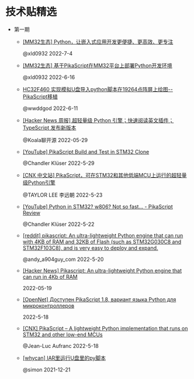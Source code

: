 # 技术贴精选

- 第一期

  - [[MM32生态] Python，让嵌入式应用开发更便捷、更高效、更专注](https://bbs.21ic.com/icview-3236202-1-1.html) 

    @xld0932 2022-7-4

  - [[MM32生态] 基于PikaScript在MM32平台上部署Python开发环境](https://bbs.21ic.com/icview-3232352-1-1.html) 
     
     @xld0932 2022-6-16

  - [HC32F460 实现模拟U盘导入python脚本在19264点阵屏上绘图--PikaScript移植](https://blog.csdn.net/wwddgod/article/details/125235234) 

    @wwddgod 2022-6-11

  - [[Hacker News 周报] 超轻量级 Python 引擎；快速阅读英文插件；TypeScript 发布新版本](https://www.bilibili.com/video/BV1pY4y1z7Vx) 

    @Koala聊开源 2022-05-29

  - [[YouTube] PikaScript Build and Test in STM32 Clone](https://www.youtube.com/watch?v=91xyL0ryVJg) 

    @Chandler Klüser 2022-5-29

  - [[CNX 中文站] PikaScript，可在STM32和其他低端MCU上运行的超轻量级Python引擎](https://cnx-software.cn/2022/05/23/lightweight-python-implementation/) 

    @TAYLOR LEE 李远朝 2022-5-23

  - [[YouTube] Python in STM32? w806? Not so fast... - PikaScript Review](https://www.youtube.com/watch?v=FDAjtnaQG6A) 

    @Chandler Klüser 2022-5-22

  - [[reddit] pikascript: An ultra-lightweight Python engine that can run with 4KB of RAM and 32KB of Flash (such as STM32G030C8 and STM32F103C8), and is very easy to deploy and expand.](https://www.reddit.com/r/Python/comments/utj8jj/pikascript_an_ultralightweight_python_engine_that/) 

    @andy_a904guy_com 2022-5-20

  - [[Hacker News] Pikascript: An ultra-lightweight Python engine that can run in 4Kb of RAM](https://news.ycombinator.com/item?id=31433815) 

    2022-05-19

  - [[OpenNet] Доступен PikaScript 1.8, вариант языка Python для микроконтроллеров](https://www.opennet.ru/opennews/art.shtml?num=57208) 

    2022-5-18

  - [[CNX] PikaScript – A lightweight Python implementation that runs on STM32 and other low-end MCUs](https://www.cnx-software.com/2022/05/18/pikascript-a-lightweight-python-implementation-that-runs-on-stm32-and-other-low-end-mcus/) 

    @Jean-Luc Aufranc 2022-5-18

  - [[whycan] IAR里运行U盘里的py脚本](https://whycan.com/t_7586.html) 

    @simon 2021-12-21
